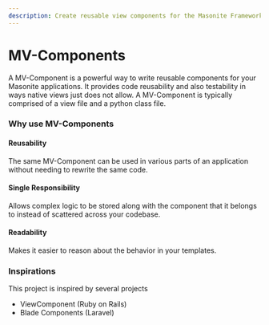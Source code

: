 ```yaml
---
description: Create reusable view components for the Masonite Framework
---
```


# MV-Components

A MV-Component is a powerful way to write reusable components for your Masonite applications. It provides code reusability and also testability in ways native views just does not allow. A MV-Component is typically comprised of a view file and a python class file.&#x20;

### Why use MV-Components

#### Reusability

The same MV-Component can be used in various parts of an application without needing to rewrite the same code.&#x20;

#### Single Responsibility

Allows complex logic to be stored along with the component that it belongs to instead of scattered across your codebase.

#### Readability

Makes it easier to reason about the behavior in your templates.&#x20;



### Inspirations

This project is inspired by several projects&#x20;

* ViewComponent (Ruby on Rails)
* Blade Components (Laravel)

